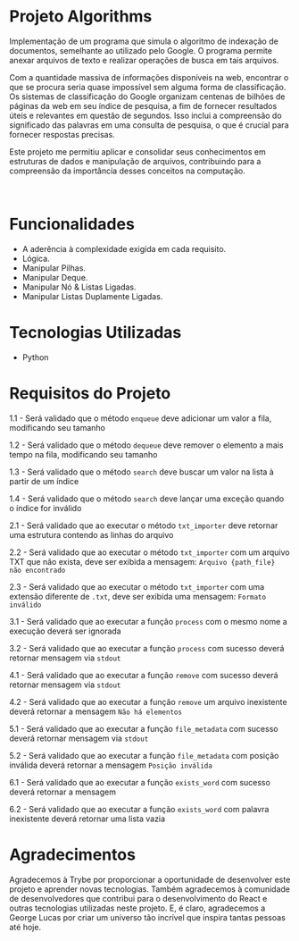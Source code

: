 # Projeto Algorithms

Implementação de um programa que simula o algoritmo de indexação de documentos, semelhante ao utilizado pelo Google. O programa permite anexar arquivos de texto e realizar operações de busca em tais arquivos.

Com a quantidade massiva de informações disponíveis na web, encontrar o que se procura seria quase impossível sem alguma forma de classificação. Os sistemas de classificação do Google organizam centenas de bilhões de páginas da web em seu índice de pesquisa, a fim de fornecer resultados úteis e relevantes em questão de segundos. Isso inclui a compreensão do significado das palavras em uma consulta de pesquisa, o que é crucial para fornecer respostas precisas.

Este projeto me permitiu aplicar e consolidar seus conhecimentos em estruturas de dados e manipulação de arquivos, contribuindo para a compreensão da importância desses conceitos na computação.

<br/>

# Funcionalidades

* A aderência à complexidade exigida em cada requisito.
* Lógica.
* Manipular Pilhas.
* Manipular Deque.
* Manipular Nó & Listas Ligadas.
* Manipular Listas Duplamente Ligadas.

# Tecnologias Utilizadas

*  Python

# Requisitos do Projeto

1.1 - Será validado que o método `enqueue` deve adicionar um valor a fila, modificando seu tamanho

1.2 - Será validado que o método `dequeue` deve remover o elemento a mais tempo na fila, modificando seu tamanho

1.3 - Será validado que o método `search` deve buscar um valor na lista à partir de um índice

1.4 - Será validado que o método `search` deve lançar uma exceção quando o índice for inválido

2.1 - Será validado que ao executar o método `txt_importer` deve retornar uma estrutura contendo as linhas do arquivo

2.2 - Será validado que ao executar o método `txt_importer` com um arquivo TXT que não exista, deve ser exibida a mensagem: `Arquivo {path_file} não encontrado`

2.3 - Será validado que ao executar o método `txt_importer` com uma extensão diferente de `.txt`, deve ser exibida uma mensagem: `Formato inválido`

3.1 - Será validado que ao executar a função `process` com o mesmo nome a execução deverá ser ignorada

3.2 - Será validado que ao executar a função `process` com sucesso deverá retornar mensagem via `stdout`

4.1 - Será validado que ao executar a função `remove` com sucesso deverá retornar mensagem via `stdout`

4.2 - Será validado que ao executar a função `remove` um arquivo inexistente deverá retornar a mensagem `Não há elementos`

5.1 - Será validado que ao executar a função `file_metadata` com sucesso deverá retornar mensagem via `stdout`

5.2 - Será validado que ao executar a função `file_metadata` com posição inválida deverá retornar a mensagem `Posição inválida`

6.1 - Será validado que ao executar a função `exists_word` com sucesso deverá retornar a mensagem

6.2 - Será validado que ao executar a função `exists_word` com palavra inexistente deverá retornar uma lista vazia

# Agradecimentos

Agradecemos à Trybe por proporcionar a oportunidade de desenvolver este projeto e aprender novas tecnologias. Também agradecemos à comunidade de desenvolvedores que contribui para o desenvolvimento do React e outras tecnologias utilizadas neste projeto. E, é claro, agradecemos a George Lucas por criar um universo tão incrível que inspira tantas pessoas até hoje.
